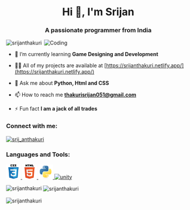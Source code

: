 <h1 align="center">Hi 👋, I'm Srijan</h1>
<h3 align="center">A passionate programmer from India</h3>
<img align="right" alt="Coding" width="400" src="https://imgs.search.brave.com/CKI21v0kbp52ioPzOINSUh87LRkMTrN2Nv-8PN8E5Ic/rs:fit:860:0:0/g:ce/aHR0cHM6Ly9naWZk/Yi5jb20vaW1hZ2Vz/L2hpZ2gvY29kaW5n/LWdpcmwtYW5pbWF0/aW9uLWZlN3Q0Z2Vq/dXJtdG9mOHYuZ2lm.gif">

<p align="left"> <img src="https://komarev.com/ghpvc/?username=srijanthakuri&label=Profile%20views&color=0e75b6&style=flat" alt="srijanthakuri" /> </p>

- 🌱 I’m currently learning **Game Designing and Development**

- 👨‍💻 All of my projects are available at [https://srijanthakuri.netlify.app/](https://srijanthakuri.netlify.app/)

- 💬 Ask me about **Python, Html and CSS**

- 📫 How to reach me **thakurisrijan051@gmail.com**

- ⚡ Fun fact **I am a jack of all trades**

<h3 align="left">Connect with me:</h3>
<p align="left">
<a href="https://instagram.com/srij_anthakuri" target="blank"><img align="center" src="https://raw.githubusercontent.com/rahuldkjain/github-profile-readme-generator/master/src/images/icons/Social/instagram.svg" alt="srij_anthakuri" height="30" width="40" /></a>
</p>

<h3 align="left">Languages and Tools:</h3>
<p align="left"> <a href="https://www.w3schools.com/css/" target="_blank" rel="noreferrer"> <img src="https://raw.githubusercontent.com/devicons/devicon/master/icons/css3/css3-original-wordmark.svg" alt="css3" width="40" height="40"/> </a> <a href="https://www.w3.org/html/" target="_blank" rel="noreferrer"> <img src="https://raw.githubusercontent.com/devicons/devicon/master/icons/html5/html5-original-wordmark.svg" alt="html5" width="40" height="40"/> </a> <a href="https://www.python.org" target="_blank" rel="noreferrer"> <img src="https://raw.githubusercontent.com/devicons/devicon/master/icons/python/python-original.svg" alt="python" width="40" height="40"/> </a> <a href="https://unity.com/" target="_blank" rel="noreferrer"> <img src="https://www.vectorlogo.zone/logos/unity3d/unity3d-icon.svg" alt="unity" width="40" height="40"/> </a> </p>

<p><img align="left" src="https://github-readme-stats.vercel.app/api/top-langs?username=srijanthakuri&show_icons=true&locale=en&layout=compact" alt="srijanthakuri" /></p>

<p>&nbsp;<img align="center" src="https://github-readme-stats.vercel.app/api?username=srijanthakuri&show_icons=true&locale=en" alt="srijanthakuri" /></p>

<p><img align="center" src="https://github-readme-streak-stats.herokuapp.com/?user=srijanthakuri&" alt="srijanthakuri" /></p>

